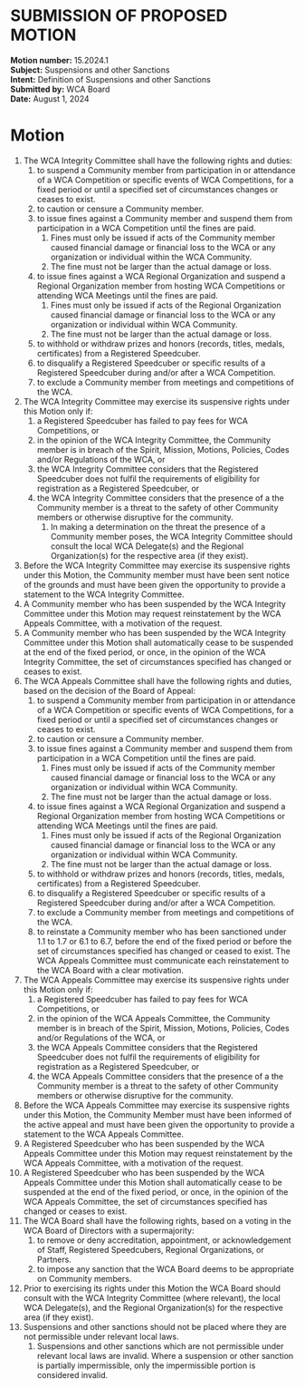 # SUBMISSION OF PROPOSED MOTION

**Motion number:** 15.2024.1  
**Subject:** Suspensions and other Sanctions  
**Intent:** Definition of Suspensions and other Sanctions  
**Submitted by:** WCA Board  
**Date:** August 1, 2024  

# Motion

1. The WCA Integrity Committee shall have the following rights and duties:
   1. to suspend a Community member from participation in or attendance of a WCA Competition or specific events of WCA Competitions, for a fixed period or until a specified set of circumstances changes or ceases to exist.
   2. to caution or censure a Community member.
   3. to issue fines against a Community member and suspend them from participation in a WCA Competition until the fines are paid.
      1. Fines must only be issued if acts of the Community member caused financial damage or financial loss to the WCA or any organization or individual within the WCA Community.
      2. The fine must not be larger than the actual damage or loss.
   4. to issue fines against a WCA Regional Organization and suspend a Regional Organization member from hosting WCA Competitions or attending WCA Meetings until the fines are paid.
      1. Fines must only be issued if acts of the Regional Organization caused financial damage or financial loss to the WCA or any organization or individual within WCA Community.
      2. The fine must not be larger than the actual damage or loss.
   5. to withhold or withdraw prizes and honors (records, titles, medals, certificates) from a Registered Speedcuber.
   6. to disqualify a Registered Speedcuber or specific results of a Registered Speedcuber during and/or after a WCA Competition.
   7. to exclude a Community member from meetings and competitions of the WCA.
2. The WCA Integrity Committee may exercise its suspensive rights under this Motion only if:
   1. a Registered Speedcuber has failed to pay fees for WCA Competitions, or
   2. in the opinion of the WCA Integrity Committee, the Community member is in breach of the Spirit, Mission, Motions, Policies, Codes and/or Regulations of the WCA, or
   3. the WCA Integrity Committee considers that the Registered Speedcuber does not fulfil the requirements of eligibility for registration as a Registered Speedcuber, or
   4. the WCA Integrity Committee considers that the presence of a the Community member is a threat to the safety of other Community members or otherwise disruptive for the community.
      1. In making a determination on the threat the presence of a Community member poses, the WCA Integrity Committee should consult the local WCA Delegate(s) and the Regional Organization(s) for the respective area (if they exist).
3. Before the WCA Integrity Committee may exercise its suspensive rights under this Motion, the Community member must have been sent notice of the grounds and must have been given the opportunity to provide a statement to the WCA Integrity Committee.
4. A Community member who has been suspended by the WCA Integrity Committee under this Motion may request reinstatement by the WCA Appeals Committee, with a motivation of the request.
5. A Community member who has been suspended by the WCA Integrity Committee under this Motion shall automatically cease to be suspended at the end of the fixed period, or once, in the opinion of the WCA Integrity Committee, the set of circumstances specified has changed or ceases to exist.
6. The WCA Appeals Committee shall have the following rights and duties, based on the decision of the Board of Appeal:
   1. to suspend a Community member from participation in or attendance of a WCA Competition or specific events of WCA Competitions, for a fixed period or until a specified set of circumstances changes or ceases to exist.
   2. to caution or censure a Community member.
   3. to issue fines against a Community member and suspend them from participation in a WCA Competition until the fines are paid.
      1. Fines must only be issued if acts of the Community member caused financial damage or financial loss to the WCA or any organization or individual within WCA Community.
      2. The fine must not be larger than the actual damage or loss.
   4. to issue fines against a WCA Regional Organization and suspend a Regional Organization member from hosting WCA Competitions or attending WCA Meetings until the fines are paid.
      1. Fines must only be issued if acts of the Regional Organization caused financial damage or financial loss to the WCA or any organization or individual within WCA Community.
      2. The fine must not be larger than the actual damage or loss.
   5. to withhold or withdraw prizes and honors (records, titles, medals, certificates) from a Registered Speedcuber.
   6. to disqualify a Registered Speedcuber or specific results of a Registered Speedcuber during and/or after a WCA Competition.
   7. to exclude a Community member from meetings and competitions of the WCA.
   8. to reinstate a Community member who has been sanctioned under 1.1 to 1.7 or 6.1 to 6.7, before the end of the fixed period or before the set of circumstances specified has changed or ceased to exist. The WCA Appeals Committee must communicate each reinstatement to the WCA Board with a clear motivation.
2. The WCA Appeals Committee may exercise its suspensive rights under this Motion only if:
   1. a Registered Speedcuber has failed to pay fees for WCA Competitions, or
   2. in the opinion of the WCA Appeals Committee, the Community member is in breach of the Spirit, Mission, Motions, Policies, Codes and/or Regulations of the WCA, or
   3. the WCA Appeals Committee considers that the Registered Speedcuber does not fulfil the requirements of eligibility for registration as a Registered Speedcuber, or
   4. the WCA Appeals Committee considers that the presence of a the Community member is a threat to the safety of other Community members or otherwise disruptive for the community.
8. Before the WCA Appeals Committee may exercise its suspensive rights under this Motion, the Community Member must have been informed of the active appeal and must have been given the opportunity to provide a statement to the WCA Appeals Committee.
9. A Registered Speedcuber who has been suspended by the WCA Appeals Committee under this Motion may request reinstatement by the WCA Appeals Committee, with a motivation of the request.
10. A Registered Speedcuber who has been suspended by the WCA Appeals Committee under this Motion shall automatically cease to be suspended at the end of the fixed period, or once, in the opinion of the WCA Appeals Committee, the set of circumstances specified has changed or ceases to exist.
11. The WCA Board shall have the following rights, based on a voting in the WCA Board of Directors with a supermajority:
    1. to remove or deny accreditation, appointment, or acknowledgement of Staff, Registered Speedcubers, Regional Organizations, or Partners.
    2. to impose any sanction that the WCA Board deems to be appropriate on Community members.
12. Prior to exercising its rights under this Motion the WCA Board should consult with the WCA Integrity Committee (where relevant), the local WCA Delegate(s), and the Regional Organization(s) for the respective area (if they exist).
13. Suspensions and other sanctions should not be placed where they are not permissible under relevant local laws.
    1. Suspensions and other sanctions which are not permissible under relevant local laws are invalid. Where a suspension or other sanction is partially impermissible, only the impermissible portion is considered invalid. 
